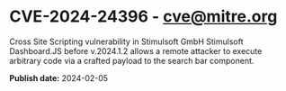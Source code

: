 # CVE-2024-24396 - cve@mitre.org

Cross Site Scripting vulnerability in Stimulsoft GmbH Stimulsoft Dashboard.JS before v.2024.1.2 allows a remote attacker to execute arbitrary code via a crafted payload to the search bar component.

**Publish date:** 2024-02-05
